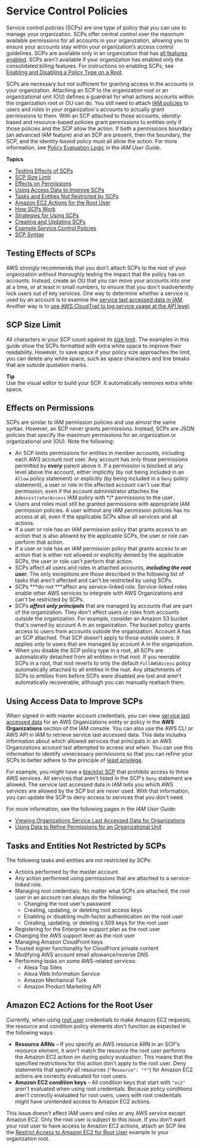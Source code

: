 # Service Control Policies<a name="orgs_manage_policies_scp"></a>

Service control policies \(SCPs\) are one type of policy that you can use to manage your organization\. SCPs offer central control over the maximum available permissions for all accounts in your organization, allowing you to ensure your accounts stay within your organization’s access control guidelines\. SCPs are available only in an organization that has [all features enabled](orgs_manage_org_support-all-features.md)\. SCPs aren't available if your organization has enabled only the consolidated billing features\. For instructions on enabling SCPs, see [Enabling and Disabling a Policy Type on a Root](orgs_manage_policies.md#enable_policies_on_root)\.

SCPs are necessary but not sufficient for granting access in the accounts in your organization\. Attaching an SCP to the organization root or an organizational unit \(OU\) defines a guardrail for what actions accounts within the organization root or OU can do\. You still need to attach [IAM policies](https://docs.aws.amazon.com/IAM/latest/UserGuide/access_policies.html) to users and roles in your organization's accounts to actually grant permissions to them\. With an SCP attached to those accounts, identity\-based and resource\-based policies grant permissions to entities only if those policies and the SCP allow the action\. If both a permissions boundary \(an advanced IAM feature\) and an SCP are present, then the boundary, the SCP, and the identity\-based policy must all allow the action\. For more information, see [Policy Evaluation Logic](https://docs.aws.amazon.com/IAM/latest/UserGuide/reference_policies_evaluation-logic.html) in the *IAM User Guide*\. 

**Topics**
+ [Testing Effects of SCPs](#scp-warning-testing-effect)
+ [SCP Size Limit](#scp-size-limit)
+ [Effects on Permissions](#scp-effects-on-permissions)
+ [Using Access Data to Improve SCPs](#data-from-iam)
+ [Tasks and Entities Not Restricted by SCPs](#not-restricted-by-scp)
+ [Amazon EC2 Actions for the Root User](#ec2-actions-root)
+ [How SCPs Work](orgs_manage_policies_about-scps.md)
+ [Strategies for Using SCPs](SCP_strategies.md)
+ [Creating and Updating SCPs](create-policy.md)
+ [Example Service Control Policies](orgs_manage_policies_example-scps.md)
+ [SCP Syntax](orgs_reference_scp-syntax.md)

## Testing Effects of SCPs<a name="scp-warning-testing-effect"></a>

AWS strongly recommends that you don't attach SCPs to the root of your organization without thoroughly testing the impact that the policy has on accounts\. Instead, create an OU that you can move your accounts into one at a time, or at least in small numbers, to ensure that you don't inadvertently lock users out of key services\. One way to determine whether a service is used by an account is to examine the [service last accessed data in IAM](https://docs.aws.amazon.com/IAM/latest/UserGuide/access_policies_access-advisor.html)\. Another way is to [use AWS CloudTrail to log service usage at the API level](https://docs.aws.amazon.com/awscloudtrail/latest/userguide/how-cloudtrail-works.html)\.

## SCP Size Limit<a name="scp-size-limit"></a>

All characters in your SCP count against its [size limit](orgs_reference_limits.md#min-max-values)\. The examples in this guide show the SCPs formatted with extra white space to improve their readability\. However, to save space if your policy size approaches the limit, you can delete any white space, such as space characters and line breaks that are outside quotation marks\.

**Tip**  
Use the visual editor to build your SCP\. It automatically removes extra white space\.

## Effects on Permissions<a name="scp-effects-on-permissions"></a>

SCPs are similar to IAM permission policies and use almost the same syntax\. However, an SCP never grants permissions\. Instead, SCPs are JSON policies that specify the maximum permissions for an organization or organizational unit \(OU\)\. Note the following:
+ An SCP limits permissions for entities in member accounts, including each AWS account root user\. Any account has only those permissions permitted by ***every*** parent above it\. If a permission is blocked at any level above the account, either implicitly \(by not being included in an `Allow` policy statement\) or explicitly \(by being included in a `Deny` policy statement\), a user or role in the affected account can't use that permission, even if the account administrator attaches the `AdministratorAccess` IAM policy with \*/\* permissions to the user\.
+ Users and roles must still be granted permissions with appropriate IAM permission policies\. A user without any IAM permission policies has no access at all, even if the applicable SCPs allow all services and all actions\.
+ If a user or role has an IAM permission policy that grants access to an action that is also allowed by the applicable SCPs, the user or role can perform that action\.
+ If a user or role has an IAM permission policy that grants access to an action that is either not allowed or explicitly denied by the applicable SCPs, the user or role can't perform that action\.
+ SCPs affect all users and roles in attached accounts, ***including the root user***\. The only exceptions are those described in the following list of tasks that aren't affected and can't be restricted by using SCPs\.
+ SCPs ***do not ***affect any service\-linked role\. Service\-linked roles enable other AWS services to integrate with AWS Organizations and can't be restricted by SCPs\.
+ SCPs ***affect only principals*** that are managed by accounts that are part of the organization\. They don't affect users or roles from accounts outside the organization\. For example, consider an Amazon S3 bucket that's owned by account A in an organization\. The bucket policy grants access to users from accounts outside the organization\. Account A has an SCP attached\. That SCP doesn't apply to those outside users\. It applies only to users that are managed by account A in the organization\. 
+ When you disable the SCP policy type in a root, all SCPs are automatically detached from all entities in that root\. If you reenable SCPs in a root, that root reverts to only the default `FullAWSAccess` policy automatically attached to all entities in the root\. Any attachments of SCPs to entities from before SCPs were disabled are lost and aren't automatically recoverable, although you can manually reattach them\.

## Using Access Data to Improve SCPs<a name="data-from-iam"></a>

When signed in with master account credentials, you can view [service last accessed data](https://docs.aws.amazon.com/IAM/latest/UserGuide/access_policies_access-advisor.html) for an AWS Organizations entity or policy in the **AWS Organizations** section of the IAM console\. You can also use the AWS CLI or AWS API in IAM to retrieve service last accessed data\. This data includes information about which allowed services that principals in an AWS Organizations account last attempted to access and when\. You can use this information to identify unnecessary permissions so that you can refine your SCPs to better adhere to the principle of [least privilege](https://docs.aws.amazon.com/IAM/latest/UserGuide/best-practices.html#grant-least-privilege)\.

For example, you might have a [blacklist SCP](SCP_strategies.md#orgs_policies_blacklist) that prohibits access to three AWS services\. All services that aren't listed in the SCP's `Deny` statement are allowed\. The service last accessed data in IAM tells you which AWS services are allowed by the SCP but are never used\. With that information, you can update the SCP to deny access to services that you don't need\.

For more information, see the following pages in the *IAM User Guide*:
+ [Viewing Organizations Service Last Accessed Data for Organizations](https://docs.aws.amazon.com/IAM/latest/UserGuide/access_policies_access-advisor-view-data-orgs.html)
+ [ Using Data to Refine Permissions for an Organizational Unit](https://docs.aws.amazon.com/IAM/latest/UserGuide/access_policies_access-advisor-example-scenarios.html#access_policies_access-advisor-reduce-permissions-orgs) 

## Tasks and Entities Not Restricted by SCPs<a name="not-restricted-by-scp"></a>

The following tasks and entities are not restricted by SCPs:
+ Actions performed by the master account\.
+ Any action performed using permissions that are attached to a service\-linked role\.
+ Managing root credentials\. No matter what SCPs are attached, the root user in an account can always do the following:
  + Changing the root user's password
  + Creating, updating, or deleting root access keys
  + Enabling or disabling multi\-factor authentication on the root user
  + Creating, updating, or deleting x\.509 keys for the root user
+ Registering for the Enterprise support plan as the root user
+ Changing the AWS support level as the root user
+ Managing Amazon CloudFront keys
+ Trusted signer functionality for CloudFront private content
+ Modifying AWS account email allowance/reverse DNS
+ Performing tasks on some AWS\-related services:
  + Alexa Top Sites
  + Alexa Web Information Service
  + Amazon Mechanical Turk
  + Amazon Product Marketing API

## Amazon EC2 Actions for the Root User<a name="ec2-actions-root"></a>

Currently, when using [root user](https://docs.aws.amazon.com/IAM/latest/UserGuide/id_root-user.html) credentials to make Amazon EC2 requests, the resource and condition policy elements don't function as expected in the following ways:
+ **Resource ARNs** – If you specify an AWS resource ARN in an SCP's resource element, it won't match the resource the root user performs the Amazon EC2 action on during policy evaluation\. This means that the specified restrictions for this action don't apply to the root user\. Deny statements that specify all resources \(`"Resource": "*"`\) for Amazon EC2 actions are correctly evaluated for root users\. 
+ **Amazon EC2 condition keys** – All condition keys that start with `"ec2"` aren't evaluated when using root credentials\. Because policy conditions aren't correctly evaluated for root users, users with root credentials might have unintended access to Amazon EC2 actions\. 

This issue doesn't affect IAM users and roles or any AWS service except Amazon EC2\. Only the root user is subject to this issue\. If you don’t want your root user to have access to Amazon EC2 actions, attach an SCP like the [Restrict Access to Amazon EC2 for Root User](orgs_manage_policies_example-scps.md#example-ec2-root-user) example to your organization root\.